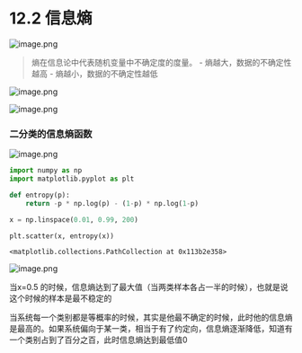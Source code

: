 # 12.2 信息熵

![image.png](https://upload-images.jianshu.io/upload_images/7220971-29e75c6772c29ad8.png?imageMogr2/auto-orient/strip%7CimageView2/2/w/1240)

> 熵在信息论中代表随机变量中不确定度的度量。
    - 熵越大，数据的不确定性越高
    - 熵越小，数据的不确定性越低
    
![image.png](https://upload-images.jianshu.io/upload_images/7220971-01adc0662653bc84.png?imageMogr2/auto-orient/strip%7CimageView2/2/w/1240)

![image.png](https://upload-images.jianshu.io/upload_images/7220971-b23dfd78af5be264.png?imageMogr2/auto-orient/strip%7CimageView2/2/w/1240)

### 二分类的信息熵函数


![image.png](https://upload-images.jianshu.io/upload_images/7220971-6c0473534603274d.png?imageMogr2/auto-orient/strip%7CimageView2/2/w/1240)



```python
import numpy as np
import matplotlib.pyplot as plt
```


```python
def entropy(p):
    return -p * np.log(p) - (1-p) * np.log(1-p)
```


```python
x = np.linspace(0.01, 0.99, 200)

plt.scatter(x, entropy(x))
```




    <matplotlib.collections.PathCollection at 0x113b2e358>





![image.png](https://upload-images.jianshu.io/upload_images/7220971-d9d03e20f1a5c17e.png?imageMogr2/auto-orient/strip%7CimageView2/2/w/1240)


当x=0.5 的时候，信息熵达到了最大值（当两类样本各占一半的时候），也就是说这个时候的样本是最不稳定的

当系统每一个类别都是等概率的时候，其实是他最不确定的时候，此时他的信息熵是最高的。如果系统偏向于某一类，相当于有了约定向，信息熵逐渐降低，知道有一个类别占到了百分之百，此时信息熵达到最低值0


